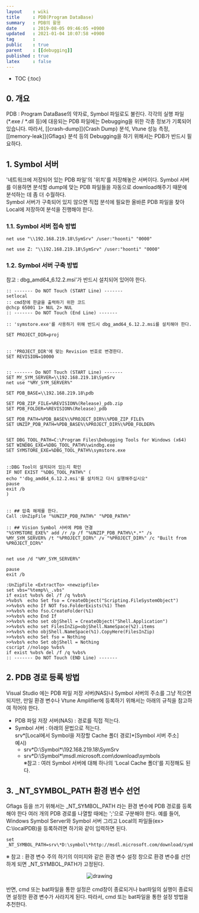 ```yaml
---
layout    : wiki
title     : PDB(Program DataBase)
summary   : PDB의 활용
date      : 2019-08-05 09:46:05 +0900
updated   : 2021-01-04 10:07:58 +0900
tag       :
public    : true
parent    : [[debugging]]
published : true
latex     : false
---
```

* TOC
{:toc}

## 0. 개요

PDB : Program DataBase의 약자로, Symbol 파일로도 불린다.
각각의 실행 파일(*.exe / *.dll 등)에 대응되는 PDB 파일에는 Debugging을 위한 각종 정보가 기록되어 있습니다.
따라서, [[crash-dump]]{Crash Dump} 분석, Vtune 성능 측정, [[memory-leak]]{Gflags} 분석 등의 Debugging을 하기 위해서는 PDB가 반드시 필요하다.
	
## 1. Symbol 서버
'네트워크에 저장되어 있는 PDB 파일'의 '위치'를 저장해놓은 서버이다.
Symbol 서버를 이용하면 분석할 dump에 맞는 PDB 파일들을 자동으로 download해주기 때문에 분석하는 데 좀 더 수월하다.  
Symbol 서버가 구축되어 있지 않으면 직접 분석에 필요한 올바른 PDB 파일을 찾아 Local에 저장하여 분석을 진행해야 한다.

### 1.1. Symbol 서버 접속 방법

```
net use "\\192.168.219.18\SymSrv" /user:"hoonti" "0000"

net use Z: "\\192.168.219.18\SymSrv" /user:"hoonti" "0000"
```

### 1.2. Symbol 서버 구축 방법
참고 : dbg_amd64_6.12.2.msi'가 반드시 설치되어 있어야 한다.  

```
:: ------- Do NOT Touch (START Line) -------
setlocal
:: cmd창에 한글을 출력하기 위한 코드
@chcp 65001 1> NUL 2> NUL
:: ------- Do NOT Touch (End Line) -------

:: 'symstore.exe'를 사용하기 위해 반드시 dbg_amd64_6.12.2.msi를 설치해야 한다.

SET PROJECT_DIR=proj


:: 'PROJECT_DIR'에 맞는 Revision 번호로 변경한다.
SET REVISION=10000


:: ------- Do NOT Touch (START Line) -------
SET MY_SYM_SERVER=\\192.168.219.18\SymSrv
net use "%MY_SYM_SERVER%"

SET PDB_BASE=\\192.168.219.18\pdb

SET PDB_ZIP_FILE=%REVISION%(Release)_pdb.zip
SET PDB_FOLDER=%REVISION%(Release)_pdb

SET PDB_PATH=%PDB_BASE%\%PROJECT_DIR%\%PDB_ZIP_FILE%
SET UNZIP_PDB_PATH=%PDB_BASE%\%PROJECT_DIR%\%PDB_FOLDER%


SET DBG_TOOL_PATH=C:\Program Files\Debugging Tools for Windows (x64)
SET WINDBG_EXE=%DBG_TOOL_PATH%\windbg.exe
SET SYMSTORE_EXE=%DBG_TOOL_PATH%\symstore.exe


::DBG Tool이 설치되어 있는지 확인
IF NOT EXIST "%DBG_TOOL_PATH%" (
echo "'dbg_amd64_6.12.2.msi'를 설치하고 다시 실행해주십시오"
pause
exit /b
)


:: ## 압축 해제를 한다.
Call :UnZipFile "%UNZIP_PDB_PATH%" "%PDB_PATH%"

:: ## Vision Symbol 서버에 PDB 연결
"%SYMSTORE_EXE%" add /r /p /f "%UNZIP_PDB_PATH%\*.*" /s %MY_SYM_SERVER% /t "%PROJECT_DIR%" /v "%PROJECT_DIR%" /c "Built from %PROJECT_DIR%"


net use /d "%MY_SYM_SERVER%"

pause
exit /b

:UnZipFile <ExtractTo> <newzipfile>
set vbs="%temp%\_.vbs"
if exist %vbs% del /f /q %vbs%
>%vbs%  echo Set fso = CreateObject("Scripting.FileSystemObject")
>>%vbs% echo If NOT fso.FolderExists(%1) Then
>>%vbs% echo fso.CreateFolder(%1)
>>%vbs% echo End If
>>%vbs% echo set objShell = CreateObject("Shell.Application")
>>%vbs% echo set FilesInZip=objShell.NameSpace(%2).items
>>%vbs% echo objShell.NameSpace(%1).CopyHere(FilesInZip)
>>%vbs% echo Set fso = Nothing
>>%vbs% echo Set objShell = Nothing
cscript //nologo %vbs%
if exist %vbs% del /f /q %vbs%
:: ------- Do NOT Touch (END Line) -------
```


## 2. PDB 경로 등록 방법

Visual Studio 에는 PDB 파일 저장 서버(NAS)나 Symbol 서버의 주소를 그냥 적으면 되지만, 만일 환경 변수나 Vtune Amplifier에 등록하기 위해서는 아래의 규칙을 참고하여 적어야 한다.
- PDB 파일 저장 서버(NAS) : 경로를 직접 적는다.
- Symbol 서버 : 아래의 문법으로 적는다.  
   srv\*[Local에서 Symbol을 저장할 Cache 폴더 경로]\*[Symbol 서버 주소]  
   예시)
  - srv\*D:\Symbol\*\\192.168.219.18\SymSrv
  - srv\*D:\Symbol\*\\msdl.microsoft.com\download\symbols  
	※참고 : 여러 Symbol 서버에 대해 하나의 'Local Cache 폴더'를 지정해도 된다.
	
	
## 3. _NT_SYMBOL_PATH 환경 변수 선언

Gflags 등을 쓰기 위해서는 _NT_SYMBOL_PATH 라는 환경 변수에 PDB 경로를 등록해야 한다
여러 개의 PDB 경로를 나열할 때에는 ';'으로 구분해야 한다.
예를 들어, Windows Symbol Server와 Symbol 서버 그리고 Local의 파일들(ex> C:\localPDB)을 등록하려면 하기와 같이 입력하면 된다.  

```
set _NT_SYMBOL_PATH=srv\*D:\symbol\*http://msdl.microsoft.com/download/symbols;srv\*D:\symbol\*\\192.168.219.18\SymSrv;D:\localPDB
```

※ 참고 : 환경 변수 주의
하기의 이미지와 같은 환경 변수 설정 창으로 환경 변수를 선언하게 되면 _NT_SYMBOL_PATH가 고정된다.  
<center><img src="https://gitlab.com/hoonti06/hoonti06.gitlab.io/uploads/e440adfb5ead274f2779ee35964a564a/image.png" alt="drawing" style="max-width: 100%; height: auto;"></center>  
<br>
반면, cmd 또는 bat파일을 통한 설정은 cmd창이 종료되거나 bat파일의 실행이 종료되면 설정한 환경 변수가 사라지게 된다.  
따라서, cmd 또는 bat파일을 통한 설정 방법을 추천한다.


